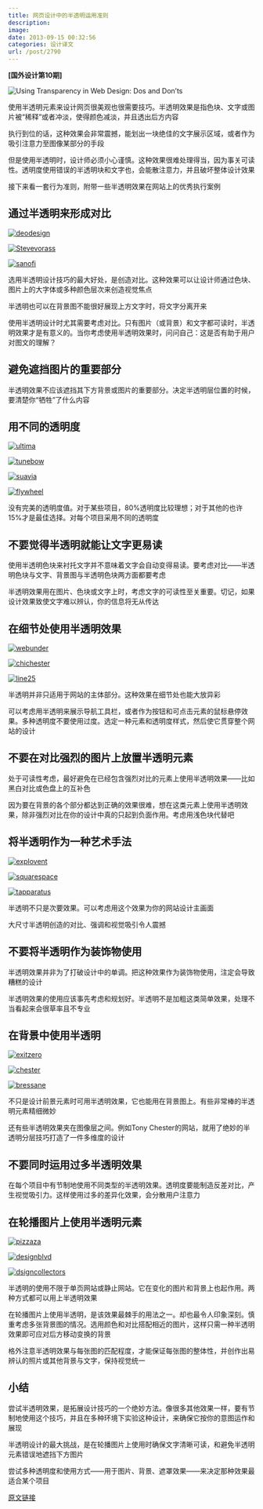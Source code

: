 ```yaml
---
title: 网页设计中的半透明运用准则
description: 
image: 
date: 2013-09-15 00:32:56
categories: 设计译文
url: /post/2790
---
```


**[国外设计第10期]**

![Using Transparency in Web Design: Dos and Don’ts](http://codropspz.tympanus.netdna-cdn.com/codrops/wp-content/uploads/2012/11/UsingTransparencyinWebDesignDosandDonts.jpg "Using Transparency in Web Design: Dos and Don’ts")

使用半透明元素来设计网页很美观也很需要技巧。半透明效果是指色块、文字或图片被“稀释”或者冲淡，使得颜色减淡，并且透出后方内容

执行到位的话，这种效果会非常震撼，能划出一块绝佳的文字展示区域，或者作为吸引注意力至图像某部分的手段

但是使用半透明时，设计师必须小心谨慎。这种效果很难处理得当，因为事关可读性。透明度使用错误的半透明块和文字也，会能散注意力，并且破坏整体设计效果

接下来看一套行为准则，附带一些半透明效果在网站上的优秀执行案例

## 通过半透明来形成对比

[![](http://codropspz.tympanus.netdna-cdn.com/codrops/wp-content/uploads/2012/11/deodesign.jpg "deodesign")](http://www.decodesigninterior.com/)

[![](http://codropspz.tympanus.netdna-cdn.com/codrops/wp-content/uploads/2012/11/stevevorass.jpg "Stevevorass")](http://stevevorass.com/)

[![](http://codropspz.tympanus.netdna-cdn.com/codrops/wp-content/uploads/2012/11/sanofi.jpg "sanofi")](http://www.teamtype1.org/)

选用半透明设计技巧的最大好处，是创造对比。这种效果可以让设计师通过色块、图片上的大字体或多种颜色层次来创造视觉焦点

半透明也可以在背景图不能很好展现上方文字时，将文字分离开来

使用半透明设计时尤其需要考虑对比。只有图片（或背景）和文字都可读时，半透明效果才是有意义的。当你考虑使用半透明效果时，问问自己：这是否有助于用户对图文的理解？

## 避免遮挡图片的重要部分

半透明效果不应该遮挡其下方背景或图片的重要部分。决定半透明层位置的时候，要清楚你“牺牲”了什么内容

## 用不同的透明度

[![](http://codropspz.tympanus.netdna-cdn.com/codrops/wp-content/uploads/2012/11/ultima.jpg "ultima")](http://www.ultimavez.com/)

[![](http://codropspz.tympanus.netdna-cdn.com/codrops/wp-content/uploads/2012/11/tunebow.jpg "tunebow")](http://tunebow.com/)

[![](http://codropspz.tympanus.netdna-cdn.com/codrops/wp-content/uploads/2012/11/suavia.jpg "suavia")](http://www.suavia.it/)

[![](http://codropspz.tympanus.netdna-cdn.com/codrops/wp-content/uploads/2012/11/flywheel.jpg "flywheel")](http://getflywheel.com/)

没有完美的透明度值。对于某些项目，80%透明度比较理想；对于其他的也许15%才是最佳选择。对每个项目采用不同的透明度

## 不要觉得半透明就能让文字更易读

使用半透明色块来衬托文字并不意味着文字会自动变得易读。要考虑对比——半透明色块与文字、背景图与半透明色块两方面都要考虑

半透明效果用在图片、色块或文字上时，考虑文字的可读性至关重要。切记，如果设计效果致使文字难以辨认，你的信息将无从传达

## 在细节处使用半透明效果

[![](http://codropspz.tympanus.netdna-cdn.com/codrops/wp-content/uploads/2012/11/webunder.jpg "webunder")](http://webunder.com.au/)

[![](http://codropspz.tympanus.netdna-cdn.com/codrops/wp-content/uploads/2012/11/chichester.jpg "chichester")](http://www.chichesterpahire.com/)

[![](http://codropspz.tympanus.netdna-cdn.com/codrops/wp-content/uploads/2012/11/line25.jpg "line25")](http://line25.com/)

半透明并非只适用于网站的主体部分。这种效果在细节处也能大放异彩

可以考虑用半透明来展示导航工具栏，或者作为按钮和可点击元素的鼠标悬停效果。多种透明度不要使用过度。选定一种元素和透明度样式，然后使它贯穿整个网站的设计

## 不要在对比强烈的图片上放置半透明元素

处于可读性考虑，最好避免在已经包含强烈对比的元素上使用半透明效果——比如黑白对比或色盘上的互补色

因为要在背景的各个部分都达到正确的效果很难，想在这类元素上使用半透明效果，除非强烈对比在你的设计中真的只起到负面作用。考虑用浅色块代替吧

## 将半透明作为一种艺术手法

[![](http://codropspz.tympanus.netdna-cdn.com/codrops/wp-content/uploads/2012/11/explovent.jpg "explovent")](http://www.explovent.com/)

[![](http://codropspz.tympanus.netdna-cdn.com/codrops/wp-content/uploads/2012/11/squarespace.jpg "squarespace")](http://blog.squarespace.com/)

[![](http://codropspz.tympanus.netdna-cdn.com/codrops/wp-content/uploads/2012/11/tapparatus.jpg "tapparatus")](http://www.tapparatus.com/isaidwhat/)

半透明不只是次要效果。可以考虑用这个效果为你的网站设计主画面

大尺寸半透明创造的对比、强调和视觉吸引令人震撼

## 不要将半透明作为装饰物使用

半透明效果并非为了打破设计中的单调。把这种效果作为装饰物使用，注定会导致糟糕的设计

半透明效果的使用应该事先考虑和规划好。半透明不是加粗这类简单效果，处理不当看起来会很草率且不专业

## 在背景中使用半透明

[![](http://codropspz.tympanus.netdna-cdn.com/codrops/wp-content/uploads/2012/11/exitzero.jpg "exitzero")](http://www.exitzeroproject.org/)

[![](http://codropspz.tympanus.netdna-cdn.com/codrops/wp-content/uploads/2012/11/chester.jpg "chester")](http://tonychester.com/)

[![](http://codropspz.tympanus.netdna-cdn.com/codrops/wp-content/uploads/2012/11/bressane.jpg "bressane")](http://www.bressane.com/blog/ensaio-sensual-com-rayanne-morais/)

不只是设计前景元素时可用半透明效果，它也能用在背景图上。有些非常棒的半透明元素精细微妙

还有些半透明效果夹在图像层之间。例如Tony Chester的网站，就用了绝妙的半透明分层技巧打造了一件多维度的设计

## 不要同时运用过多半透明效果

在每个项目中有节制地使用不同类型的半透明效果。透明度要能制造反差对比，产生视觉吸引力。这样使用过多的差异化效果，会分散用户注意力

## 在轮播图片上使用半透明元素

[![](http://codropspz.tympanus.netdna-cdn.com/codrops/wp-content/uploads/2012/11/pizzaza.jpg "pizzaza")](http://www.pizzaza.ca/restaurant/bar_a_vin.php)

[![](http://codropspz.tympanus.netdna-cdn.com/codrops/wp-content/uploads/2012/11/designblvd.jpg "designblvd")](http://www.designblvd.nl/)

[![](http://codropspz.tympanus.netdna-cdn.com/codrops/wp-content/uploads/2012/11/dsigncollectors.jpg "dsigncollectors")](http://www.designcollectors.com/)

半透明的使用不限于单页网站或静止网站。它在变化的图片和背景上也起作用。两种方式都可以用上半透明效果

在轮播图片上使用半透明，是该效果最棘手的用法之一。却也最令人印象深刻。慎重考虑多张背景图的情况。选用颜色和对比搭配相近的图片，这样只需一种半透明效果即可应对后方移动变换的背景

格外注意半透明效果与每张图的匹配程度，才能保证每张图的整体性，并创作出易辨认的照片或其他背景与文字，保持视觉统一

## 小结

尝试半透明效果，是拓展设计技巧的一个绝妙方法。像很多其他效果一样，要有节制地使用这个技巧，并且在多种环境下实验这种设计，来确保它按你的意图运作和展现

半透明设计的最大挑战，是在轮播图片上使用时确保文字清晰可读，和避免半透明元素错误地遮挡下方图片

尝试多种透明度和使用方式——用于图片、背景、遮罩效果——来决定那种效果最适合某个项目

[原文链接](http://tympanus.net/codrops/2012/11/26/using-transparency-in-web-design-dos-and-donts/)